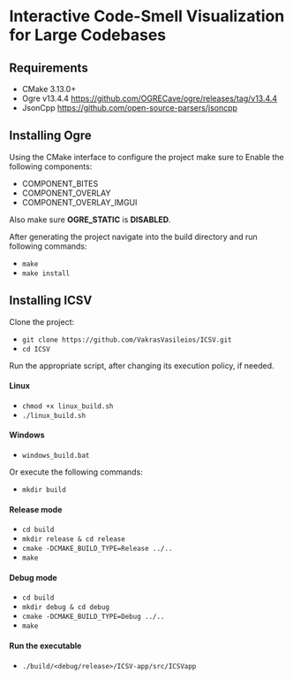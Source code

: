 # Interactive Code-Smell Visualization for Large Codebases

## Requirements

- CMake 3.13.0+
- Ogre v13.4.4 <https://github.com/OGRECave/ogre/releases/tag/v13.4.4>
- JsonCpp <https://github.com/open-source-parsers/jsoncpp>

## Installing Ogre

Using the CMake interface to configure the project make sure to Enable the following components:

- COMPONENT_BITES
- COMPONENT_OVERLAY
- COMPONENT_OVERLAY_IMGUI

Also make sure **OGRE_STATIC** is **DISABLED**.

After generating the project navigate into the build directory and run following commands:
- `make`
- `make install`

## Installing ICSV

Clone the project:
- `git clone https://github.com/VakrasVasileios/ICSV.git`
- `cd ICSV`

Run the appropriate script, after changing its execution policy, if needed.
#### Linux
- `chmod +x linux_build.sh`
- `./linux_build.sh`

#### Windows
- `windows_build.bat`

Or execute the following commands:

- `mkdir build`

#### Release mode
- `cd build`
- `mkdir release & cd release`
- `cmake -DCMAKE_BUILD_TYPE=Release ../..`
- `make`

#### Debug mode
- `cd build`
- `mkdir debug & cd debug`
- `cmake -DCMAKE_BUILD_TYPE=Debug ../..`
- `make`

#### Run the executable
- `./build/<debug/release>/ICSV-app/src/ICSVapp`
